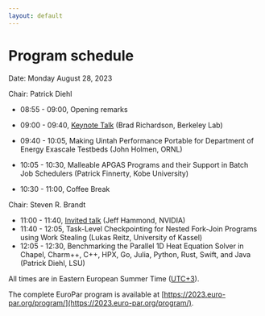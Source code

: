 ```yaml
---
layout: default
---
```


# Program schedule

Date: Monday August 28, 2023


Chair: Patrick Diehl

* 08:55 - 09:00, Opening remarks
* 09:00 - 09:40, [Keynote Talk](https://amte2023.stellar-group.org/keynote) (Brad Richardson, Berkeley Lab)
* 09:40 - 10:05, Making Uintah Performance Portable for Department of Energy Exascale Testbeds (John Holmen, ORNL)
* 10:05 - 10:30, Malleable APGAS Programs and their Support in Batch Job Schedulers (Patrick Finnerty, Kobe University)

* 10:30 - 11:00, Coffee Break

Chair: Steven R. Brandt

* 11:00 - 11:40, [Invited talk](https://amte2023.stellar-group.org/invited-talk) (Jeff Hammond, NVIDIA)
* 11:40 - 12:05, Task-Level Checkpointing for Nested Fork-Join Programs using Work Stealing (Lukas Reitz, University of Kassel)
* 12:05 - 12:30, Benchmarking the Parallel 1D Heat Equation Solver in Chapel, Charm++, C++, HPX, Go, Julia, Python, Rust, Swift, and Java (Patrick Diehl, LSU)

All times are in Eastern European Summer Time ([UTC+3](https://www.timeanddate.com/worldclock/cyprus/limassol)).

The complete EuroPar program is available at [https://2023.euro-par.org/program/](https://2023.euro-par.org/program/). 

